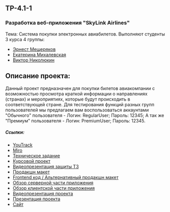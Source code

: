 ## TP-4.1-1
### Разработка веб-приложения "SkyLink Airlines"
Тема:  Система покупки электронных авиабилетов.
Выполняют студенты 3 курса 4 группы:
*   [Эрнест Мещеряков](https://github.com/ErronMeesh)
*   [Екатерина Михалевская](https://github.com/mikhalevskaya)
*   [Виктор Николюкин](https://github.com/nikolyukin28)
## Описание проекта:
Данный проект предназначен для покупки билетов авиакомпании с возможностью просмотра краткой информации о направлениях (странах) и мероприятиях, которые будут происходить в соответствующей стране.
Для тестирования функций разных групп пользователей мы предлагаем вам воспользоваться аккаунтами "Обычного" пользователя - Логин: RegularUser; Пароль: 12345; А так же "Премиум" пользователя - Логин: PremiumUser; Пароль: 12345.
##### Ссылки:
*	[YouTrack](https://csftickets.youtrack.cloud/agiles/141-2/current)
*	[Miro](https://miro.com/app/board/uXjVMei1diI=/?share_link_id=979339232749)
*	[Техническое задание](https://github.com/ErronMeesh/TP-4.1-1/blob/main/documentation/Tekhnicheskoe_zadanie.pdf)
*	[Курсовой проект](https://github.com/ErronMeesh/TP-4.1-1/blob/main/documentation/Kursovoy_proekt.pdf)
* [Видеопрезентация защиты ТЗ](https://drive.google.com/file/d/1NBzXl_LQeGiRFN-EDbiD6ynB5uq0kxFE/view)
*	[Продакшн макет](https://www.figma.com/file/bekrxpcynVxZkDQQPqe1AC/Untitled?node-id=0%3A1&t=yazoRJCk2nWvnVm9-1)
*	[Frontend код / Альтернативный продакшн макет](https://github.com/ErronMeesh/TP-4.1-1/tree/main/Frontend)
* [Обзор серверной части приложения](https://drive.google.com/file/d/1sMq69fiU4JSRixrDLzicgiYRmZ-53BsC/view?usp=drive_link)
* [Обзор клиентской части приложения](https://drive.google.com/drive/folders/1jZyPDKNeObwtjBFFNHRWF2BoGR_oy4_F?usp=sharing)
* [Видеопрезентация проекта](https://drive.google.com/file/d/1qHerAvMpDBNcvijUXq42joMdbmP1Qen1/view?usp=drive_link)
* [Презентация проекта](https://docs.google.com/presentation/d/1qRqRySYEr27jArMHJQJsnzR-BaIDAaB-/edit?usp=drive_link&ouid=106646677803705549711&rtpof=true&sd=true)
* [Сайт](https://drive.google.com/drive/folders/1taGjxxL5dmsCBihozTdgEUPcgDaVowN7?usp=sharing)
